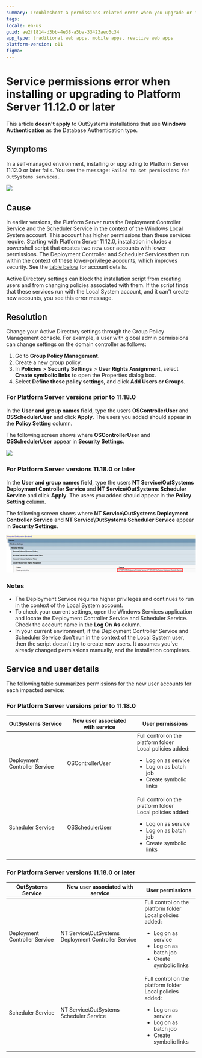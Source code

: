 ```yaml
---
summary: Troubleshoot a permissions-related error when you upgrade or install Platform Server 11.12.0 or later.
tags: 
locale: en-us
guid: ae2f1814-d3bb-4e38-a5ba-33423aec6c34
app_type: traditional web apps, mobile apps, reactive web apps
platform-version: o11
figma:
---
```


# Service permissions error when installing or upgrading to Platform Server 11.12.0 or later

<div class="info" markdown="1">

This article **doesn't apply** to OutSystems installations that use **Windows Authentication** as the Database Authentication type.

</div>

## Symptoms

In a self-managed environment, installing or upgrading to Platform Server 11.12.0 or later fails. You see the message: ``Failed to set permissions for OutSystems services.``

![](images/install-fail-permissions.png)

## Cause

In earlier versions, the Platform Server runs the Deployment Controller Service and the Scheduler Service in the context of the Windows Local System account. This account has higher permissions than these services require. Starting with Platform Server 11.12.0, installation includes a powershell script that creates two new user accounts with lower permissions. The Deployment Controller and Scheduler Services then run within the context of these lower-privilege accounts, which improves security. See the [table below](#Service-and-user-details) for account details.

Active Directory settings can block the installation script from creating users and from changing policies associated with them. If the script finds that these services run with the Local System account, and it can't create new accounts, you see this error message. 

## Resolution

Change your Active Directory settings through the Group Policy Management console. For example, a user with global admin permissions can change settings on the domain controller as follows:

1. Go to **Group Policy Management**. 
1. Create a new group policy. 
1. In **Policies** > **Security Settings** > **User Rights Assignment**, select **Create symbolic links** to open the Properties dialog box.
1. Select **Define these policy settings**, and click **Add Users or Groups**.

### For Platform Server versions prior to 11.18.0

In the **User and group names field**, type the users **OSControllerUser** and **OSSchedulerUser** and click **Apply**. The users you added should appear in the **Policy Setting** column. 

The following screen shows where **OSControllerUser** and **OSSchedulerUser** appear in **Security Settings**.

![](images/permissions-group-policy-change.png)

### For Platform Server versions 11.18.0 or later

In the **User and group names field**, type the users **NT Service\OutSystems Deployment Controller Service** and **NT Service\OutSystems Scheduler Service** and click **Apply**. The users you added should appear in the **Policy Setting** column. 

The following screen shows where **NT Service\OutSystems Deployment Controller Service** and **NT Service\OutSystems Scheduler Service** appear in **Security Settings**.

![](images/permissions-group-policy-change_2.png)


### Notes 

* The Deployment Service requires higher privileges and continues to run in the context of the Local System account. 
* To check your current settings, open the Windows Services application and locate the Deployment Controller Service and Scheduler Service. Check the account name in the **Log On As** column. 
* In your current environment, if the Deployment Controller Service and Scheduler Service don’t run in the context of the Local System user, then the script doesn't try to create new users. It assumes you’ve already changed permissions manually, and the installation completes. 

## Service and user details

The following table summarizes permissions for the new user accounts for each impacted service:

### For Platform Server versions prior to 11.18.0

| OutSystems Service | New user associated with service | User permissions |
|---|---|---|
| Deployment Controller Service | OSControllerUser | Full control on the platform folder <br/>Local policies added:<ul><li>Log on as service</li><li>Log on as batch job</li><li>Create symbolic links</li></ul>  |
| Scheduler Service | OSSchedulerUser | Full control on the platform folder <br/>Local policies added:<ul><li>Log on as service</li><li>Log on as batch job</li><li>Create symbolic links</li></ul> |

### For Platform Server versions 11.18.0 or later

| OutSystems Service | New user associated with service | User permissions |
|---|---|---|
| Deployment Controller Service | NT Service\OutSystems Deployment Controller Service | Full control on the platform folder <br/>Local policies added:<ul><li>Log on as service</li><li>Log on as batch job</li><li>Create symbolic links</li></ul> |
| Scheduler Service | NT Service\OutSystems Scheduler Service | Full control on the platform folder <br/>Local policies added:<ul><li>Log on as service</li><li>Log on as batch job</li><li>Create symbolic links</li></ul> |

